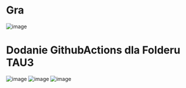 # Gra

![image](https://github.com/user-attachments/assets/373d2e3b-8d24-48a8-8f7a-61cfa563b9a2)

# Dodanie GithubActions dla Folderu TAU3

![image](https://github.com/user-attachments/assets/2b95877f-3a91-4539-8f8e-e2b4b1e7cd81)
![image](https://github.com/user-attachments/assets/cf4f57f7-689b-46e9-8ba3-1b3b826bd366)
![image](https://github.com/user-attachments/assets/06a11f44-0015-44ae-964d-e0f5a30446f0)



